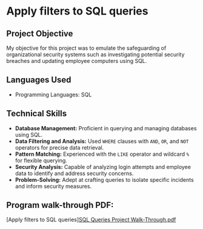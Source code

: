 
<h1>Apply filters to SQL queries</h1>

<h2> Project Objective</h2>
My objective for this project was to emulate the safeguarding of organizational security systems such as investigating potential security breaches and updating employee computers using SQL.
<br />


<h2>Languages Used</h2>
<ul>
<li>Programming Languages: SQL </li>
</ul>


<h2>Technical Skills</h2>
<ul>
 <li><strong>Database Management:</strong> Proficient in querying and managing databases using SQL.</li>
  <li><strong>Data Filtering and Analysis:</strong> Used <code>WHERE</code> clauses with <code>AND</code>, <code>OR</code>, and <code>NOT</code> operators for precise data retrieval.</li>
  <li><strong>Pattern Matching:</strong> Experienced with the <code>LIKE</code> operator and wildcard <code>%</code> for flexible querying.</li>
  <li><strong>Security Analysis:</strong> Capable of analyzing login attempts and employee data to identify and address security concerns.</li>
  <li><strong>Problem-Solving:</strong> Adept at crafting queries to isolate specific incidents and inform security measures.</li>
</ul>

<h2>Program walk-through PDF:</h2>

[Apply filters to SQL queries][SQL Queries Project Walk-Through.pdf](https://github.com/user-attachments/files/17671929/SQL.Queries.Project.Walk-Through.pdf)



